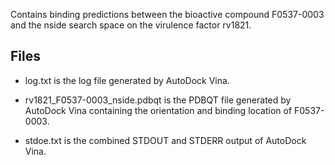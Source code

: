 Contains binding predictions between the bioactive compound F0537-0003 and the nside search space on the virulence factor rv1821.

## Files

- log.txt is the log file generated by AutoDock Vina.

- rv1821_F0537-0003_nside.pdbqt is the PDBQT file generated by AutoDock Vina containing the orientation and binding location of F0537-0003.

- stdoe.txt is the combined STDOUT and STDERR output of AutoDock Vina.

